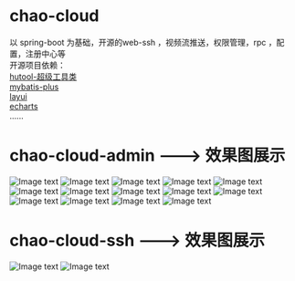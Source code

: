 # chao-cloud
以 spring-boot 为基础，开源的web-ssh ，视频流推送，权限管理，rpc ，配置，注册中心等  
开源项目依赖：  
[hutool-超级工具类](https://github.com/looly/hutool)  
[mybatis-plus](https://github.com/baomidou/mybatis-plus)  
[layui](https://github.com/sentsin/layui/)  
[echarts](https://github.com/apache/incubator-echarts)  
......

# chao-cloud-admin  ---> 效果图展示
![Image text](https://github.com/chaojunzi/chao-cloud/blob/master/screenshot/admin/world.png)
![Image text](https://github.com/chaojunzi/chao-cloud/blob/master/screenshot/admin/echarts1.png)
![Image text](https://github.com/chaojunzi/chao-cloud/blob/master/screenshot/admin/echarts2.png)
![Image text](https://github.com/chaojunzi/chao-cloud/blob/master/screenshot/admin/echarts3.jpg)
![Image text](https://github.com/chaojunzi/chao-cloud/blob/master/screenshot/admin/echarts4.jpg)
![Image text](https://github.com/chaojunzi/chao-cloud/blob/master/screenshot/admin/list1.png)
![Image text](https://github.com/chaojunzi/chao-cloud/blob/master/screenshot/admin/list2.png)
![Image text](https://github.com/chaojunzi/chao-cloud/blob/master/screenshot/admin/list3.png)
![Image text](https://github.com/chaojunzi/chao-cloud/blob/master/screenshot/admin/list4.png)
![Image text](https://github.com/chaojunzi/chao-cloud/blob/master/screenshot/admin/list5.png)
![Image text](https://github.com/chaojunzi/chao-cloud/blob/master/screenshot/admin/list6.png)
![Image text](https://github.com/chaojunzi/chao-cloud/blob/master/screenshot/admin/operate1.jpg)
![Image text](https://github.com/chaojunzi/chao-cloud/blob/master/screenshot/admin/operate2.jpg)
![Image text](https://github.com/chaojunzi/chao-cloud/blob/master/screenshot/admin/operate3.jpg)

# chao-cloud-ssh  ---> 效果图展示
![Image text](https://github.com/chaojunzi/chao-cloud/blob/master/screenshot/ssh/show1.png)
![Image text](https://github.com/chaojunzi/chao-cloud/blob/master/screenshot/ssh/show2.png)

